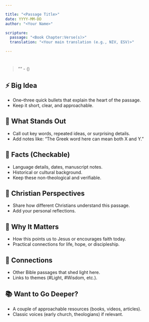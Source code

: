```yaml
---

title: "<Passage Title>"
date: YYYY-MM-DD
author: "<Your Name>"

scripture:
  passage: "<Book Chapter:Verse(s)>"
  translation: "<Your main translation (e.g., NIV, ESV)>"

---
```


# <Passage Title>

> *"<Quoted passage>"* - <Reference> (<Translation>)

## ⚡ Big Idea

* One–three quick bullets that explain the heart of the passage.
* Keep it short, clear, and approachable.

## 🔎 What Stands Out

* Call out key words, repeated ideas, or surprising details.
* Add notes like: “The Greek word here can mean both X and Y.”

## 📌 Facts (Checkable)

* Language details, dates, manuscript notes.
* Historical or cultural background.
* Keep these non-theological and verifiable.

## 🤔 Christian Perspectives

* Share how different Christians understand this passage.
* Add your personal reflections.

## 🌱 Why It Matters

* How this points us to Jesus or encourages faith today.
* Practical connections for life, hope, or discipleship.

## 🔗 Connections

* Other Bible passages that shed light here.
* Links to themes (#Light, #Wisdom, etc.).

## 📚 Want to Go Deeper?

* A couple of approachable resources (books, videos, articles).
* Classic voices (early church, theologians) if relevant.
